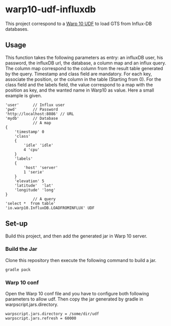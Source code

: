 # warp10-udf-influxdb
This project correspond to a [Warp 10 UDF](http://www.warp10.io/reference/miscellaneous/UDF/#sidebar) to load GTS from Influx-DB databases.

## Usage
This function takes the following parameters as entry: an influxDB user, his password, the influxDB url, the database, a column map and an influx query.
The column map correspond to the column from the result table generated by the query. Timestamp and class field are mandatory. 
For each key, associate the position, or the column in the table (Starting from 0). 
For the class field and the labels field, the value correspond to a map with the position as key, and the wanted name in Warp10 as value.
Here a small example is given.
```
'user'      // Influx user
'pwd'       // Password
'http://localhost:8086' // URL
'mydb'      // Database
            // A map
{
    'timestamp' 0
    'class' 
    {
        'idle' 'idle'
        4 'cpu'
    }
    'labels'
    {
        'host' 'server'
        1 'serie'
    }
    'elevation' 5
    'latitude'  'lat'
    'longitude' 'long'
}
            // A query
'select *  from table'
'io.warp10.InfluxDB.LOADFROMINFLUX' UDF
```


## Set-up 
Build this project, and then add the generated jar in Warp 10 server.

### Build the Jar ###
Clone this repository then execute the following command to build a jar.
```
gradle pack
```

### Warp 10 conf
Open the Warp 10 conf file and you have to configure both following parameters to allow udf. Then copy the jar generated by gradle in warpscript.jars.directory.
```
warpscript.jars.directory = /some/dir/udf
warpscript.jars.refresh = 60000
```

